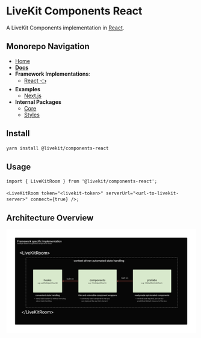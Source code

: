 # LiveKit Components **React**

A LiveKit Components implementation in [React](https://reactjs.org/).

<!--NAV_START-->

## Monorepo Navigation

- [Home](/README.md)
- [**Docs**](/docs/alpha-docs/README.md)
- **Framework Implementations**:
  - [React 👈](/packages/react/README.md)
- **Examples**
  - [Next.js](/examples/nextjs/README.md)
- **Internal Packages**
  - [Core](/packages/core/README.md)
  - [Styles](/packages/styles/README.md)

<!--NAV_END-->

## Install

```bash
yarn install @livekit/components-react
```

## Usage

```tsx
import { LiveKitRoom } from '@livekit/components-react';

<LiveKitRoom token="<livekit-token>" serverUrl="<url-to-livekit-server>" connect={true} />;
```

## Architecture Overview

![React specific implementation of LiveKit Components](./../../.github/assets/components-react-implementation.png)
